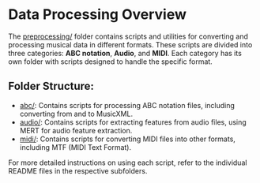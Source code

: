 # Data Processing Overview

The [preprocessing/](https://github.com/sanderwood/clamp3/tree/main/preprocessing) folder contains scripts and utilities for converting and processing musical data in different formats. These scripts are divided into three categories: **ABC notation**, **Audio**, and **MIDI**. Each category has its own folder with scripts designed to handle the specific format.

## Folder Structure:
- [abc/](https://github.com/sanderwood/clamp3/tree/main/preprocessing/abc): Contains scripts for processing ABC notation files, including converting from and to MusicXML.
- [audio/](https://github.com/sanderwood/clamp3/tree/main/preprocessing/audio): Contains scripts for extracting features from audio files, using MERT for audio feature extraction.
- [midi/](https://github.com/sanderwood/clamp3/tree/main/preprocessing/midi): Contains scripts for converting MIDI files into other formats, including MTF (MIDI Text Format).

For more detailed instructions on using each script, refer to the individual README files in the respective subfolders.